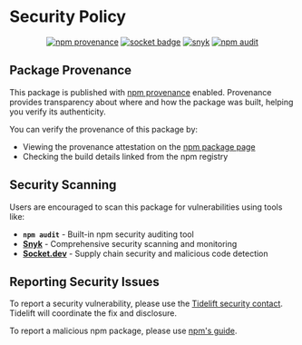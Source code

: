 # Security Policy

<div align="center">

[![npm provenance](https://img.shields.io/badge/provenance-enabled-blue)](https://www.npmjs.com/package/pdf-parse#provenance)
[![socket badge](https://socket.dev/api/badge/npm/package/pdf-parse)](https://socket.dev/npm/package/pdf-parse)
[![snyk](https://snyk.io/advisor/npm-package/pdf-parse/badge.svg)](https://snyk.io/advisor/npm-package/pdf-parse)
[![npm audit](https://img.shields.io/badge/npm_audit-passing-brightgreen)](https://docs.npmjs.com/cli/v10/commands/npm-audit)

</div>

## Package Provenance

This package is published with [npm provenance](https://docs.npmjs.com/generating-provenance-statements) enabled. Provenance provides transparency about where and how the package was built, helping you verify its authenticity.

You can verify the provenance of this package by:
- Viewing the provenance attestation on the [npm package page](https://www.npmjs.com/package/pdf-parse#provenance)
- Checking the build details linked from the npm registry

## Security Scanning

Users are encouraged to scan this package for vulnerabilities using tools like:
- **`npm audit`** - Built-in npm security auditing tool
- **[Snyk](https://snyk.io/advisor/npm-package/pdf-parse)** - Comprehensive security scanning and monitoring
- **[Socket.dev](https://socket.dev/npm/package/pdf-parse)** - Supply chain security and malicious code detection


## Reporting Security Issues

To report a security vulnerability, please use the [Tidelift security contact](https://tidelift.com/security). Tidelift will coordinate the fix and disclosure.

To report a malicious npm package, please use [npm's guide](https://docs.npmjs.com/reporting-malware-in-an-npm-package).


